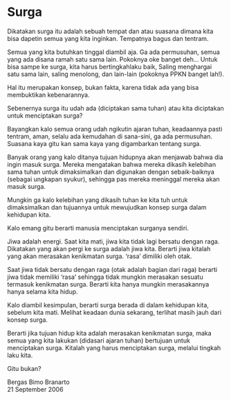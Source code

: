 # Surga

Dikatakan surga itu adalah sebuah tempat dan atau suasana
dimana kita bisa dapetin semua yang kita inginkan. Tempatnya bagus dan tentram.

Semua yang kita butuhkan tinggal diambil aja. Ga ada permusuhan, semua yang ada disana ramah satu sama lain. Pokoknya oke banget deh… Untuk bisa sampe ke surga, kita harus bertingkahlaku baik, Saling menghargai satu sama lain, saling menolong, dan lain-lain (pokoknya PPKN banget lah!).

Hal itu merupakan konsep, bukan fakta, karena tidak ada yang bisa membuktikan kebenarannya.

Sebenernya surga itu udah ada (diciptakan sama tuhan) atau kita diciptakan untuk menciptakan surga?

Bayangkan kalo semua orang udah ngikutin ajaran tuhan, keadaannya pasti
tentram, aman, selalu ada kemudahan di sana-sini, ga ada permusuhan. Suasana kaya gitu kan sama kaya yang digambarkan tentang surga.

Banyak orang yang kalo ditanya tujuan hidupnya akan menjawab bahwa dia ingin masuk surga. Mereka mengatakan bahwa mereka dikasih kelebihan sama tuhan untuk dimaksimalkan dan digunakan dengan sebaik-baiknya (sebagai ungkapan syukur), sehingga pas mereka meninggal mereka akan masuk surga. 

Mungkin ga kalo kelebihan yang dikasih tuhan ke kita tuh untuk dimaksimalkan dan tujuannya untuk mewujudkan konsep surga dalam kehidupan kita.

Kalo emang gitu berarti manusia menciptakan surganya sendiri.

Jiwa adalah energi. Saat kita mati, jiwa kita tidak lagi bersatu dengan raga. Dikatakan yang akan pergi ke surga adalah jiwa kita. Berarti jiwa kitalah yang akan merasakan kenikmatan surga. ‘rasa’ dimiliki oleh otak. 

Saat jiwa tidak bersatu dengan raga (otak adalah bagian dari raga) berarti jiwa tidak memiliki ‘rasa’ sehingga tidak mungkin merasakan sesuatu termasuk kenikmatan surga. Berarti kita hanya mungkin merasakannya hanya selama kita hidup.

Kalo diambil kesimpulan, berarti surga berada di dalam kehidupan kita, sebelum kita mati. Melihat keadaan dunia sekarang, terlihat masih jauh dari konsep surga. 

Berarti jika tujuan hidup kita adalah merasakan kenikmatan surga, maka semua yang kita lakukan (didasari ajaran tuhan) bertujuan untuk menciptakan surga. Kitalah yang harus menciptakan surga, melalui tingkah laku kita. 

Gitu bukan?

Bergas Bimo Branarto  
21 September 2006